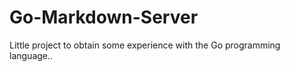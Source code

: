 Go-Markdown-Server
==================

Little project to obtain some experience with the Go programming language..
